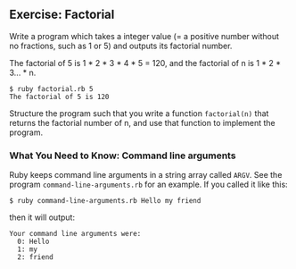 ## Exercise: Factorial

Write a program which takes a integer value (= a positive number without no fractions, such as 1 or 5) and outputs its factorial number.

The factorial of 5 is 1 * 2 * 3 * 4 * 5 = 120, and the factorial of n is 1 * 2 * 3... * n.

```
$ ruby factorial.rb 5
The factorial of 5 is 120
```

Structure the program such that you write a function `factorial(n)` that returns the factorial number of n, and use that function to implement the program.


### What You Need to Know: Command line arguments

Ruby keeps command line arguments in a string array called `ARGV`. See the program `command-line-arguments.rb` for an example. If you called it like this:

```
$ ruby command-line-arguments.rb Hello my friend
```

then it will output:

```
Your command line arguments were:
  0: Hello
  1: my
  2: friend
```

